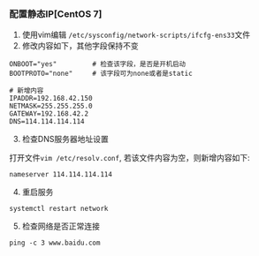 ### 配置静态IP[CentOS 7]

1. 使用vim编辑 `/etc/sysconfig/network-scripts/ifcfg-ens33`文件
2. 修改内容如下，其他字段保持不变

```
ONBOOT="yes"         # 检查该字段，是否是开机启动
BOOTPROTO="none"     # 该字段可为none或者是static

# 新增内容
IPADDR=192.168.42.150
NETMASK=255.255.255.0
GATEWAY=192.168.42.2
DNS=114.114.114.114
```

3. 检查DNS服务器地址设置

打开文件`vim /etc/resolv.conf`, 若该文件内容为空，则新增内容如下:
```
nameserver 114.114.114.114
```

4. 重启服务
```
systemctl restart network
```

5. 检查网络是否正常连接

```
ping -c 3 www.baidu.com
```
